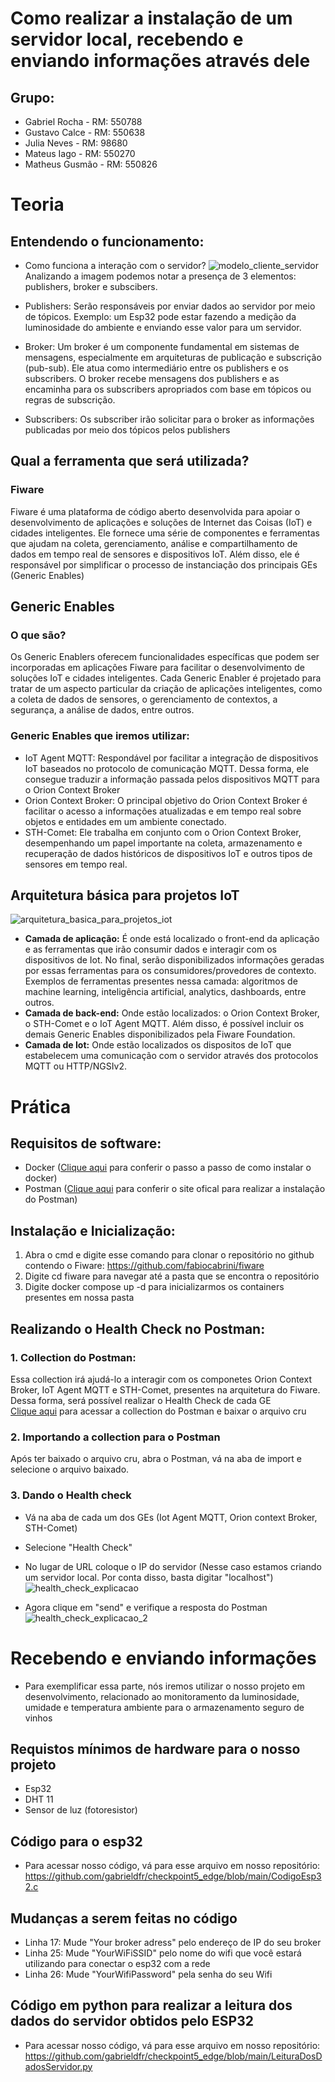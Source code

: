 # Como realizar a instalação de um servidor local, recebendo e enviando informações através dele
## Grupo:

- Gabriel Rocha - RM: 550788
- Gustavo Calce - RM: 550638
- Julia Neves - RM: 98680
- Mateus Iago - RM: 550270
- Matheus Gusmão - RM: 550826
# Teoria
## Entendendo o funcionamento:
- Como funciona a interação com o servidor?
![modelo_cliente_servidor](https://github.com/gabrieldfr/sprint3_edge/assets/127216244/faeaedec-75c2-4f1a-a0c9-98485ff4a814)
Analizando a imagem podemos notar a presença de 3 elementos: publishers, broker e subscibers.

- Publishers: Serão responsáveis por enviar dados ao servidor por meio de tópicos. Exemplo: um Esp32 pode estar fazendo a medição da luminosidade do ambiente e enviando esse valor para um servidor.
  
- Broker: Um broker é um componente fundamental em sistemas de mensagens, especialmente em arquiteturas de publicação e subscrição (pub-sub). Ele atua como intermediário entre os publishers e os subscribers. O broker recebe mensagens dos publishers e as encaminha para os subscribers apropriados com base em tópicos ou regras de subscrição.
  
- Subscribers: Os subscriber irão solicitar para o broker as informações publicadas por meio dos tópicos pelos publishers
## Qual a ferramenta que será utilizada?
### Fiware
Fiware é uma plataforma de código aberto desenvolvida para apoiar o desenvolvimento de aplicações e soluções de Internet das Coisas (IoT) e cidades inteligentes. Ele fornece uma série de componentes e ferramentas que ajudam na coleta, gerenciamento, análise e compartilhamento de dados em tempo real de sensores e dispositivos IoT. Além disso, ele é responsável por simplificar o processo de instanciação dos principais GEs (Generic Enables)
## Generic Enables
### O que são?
Os Generic Enablers oferecem funcionalidades específicas que podem ser incorporadas em aplicações Fiware para facilitar o desenvolvimento de soluções IoT e cidades inteligentes. Cada Generic Enabler é projetado para tratar de um aspecto particular da criação de aplicações inteligentes, como a coleta de dados de sensores, o gerenciamento de contextos, a segurança, a análise de dados, entre outros.

### Generic Enables que iremos utilizar:
- IoT Agent MQTT: Respondável por facilitar a integração de dispositivos IoT baseados no protocolo de comunicação MQTT. Dessa forma, ele consegue traduzir a informação passada pelos dispositivos MQTT para o Orion Context Broker
- Orion Context Broker: O principal objetivo do Orion Context Broker é facilitar o acesso a informações atualizadas e em tempo real sobre objetos e entidades em um ambiente conectado.
- STH-Comet: Ele trabalha em conjunto com o Orion Context Broker, desempenhando um papel importante na coleta, armazenamento e recuperação de dados históricos de dispositivos IoT e outros tipos de sensores em tempo real.
## Arquitetura básica para projetos IoT
![arquitetura_basica_para_projetos_iot](https://github.com/gabrieldfr/sprint3_edge/assets/127216244/c8be9842-10b4-4329-80a2-3d8aed08cb77)
- **Camada de aplicação:** É onde está localizado o front-end da aplicação e as ferramentas que irão consumir dados e interagir com os dispositivos de Iot. No final, serão disponibilizados informações geradas por essas ferramentas para os consumidores/provedores de contexto. Exemplos de ferramentas presentes nessa camada: algoritmos de machine learning, inteligência artificial, analytics, dashboards, entre outros.
- **Camada de back-end:** Onde estão localizados: o Orion Context Broker, o STH-Comet e o IoT Agent MQTT. Além disso, é possível incluir os demais Generic Enables disponibilizados pela Fiware Foundation.
- **Camada de Iot:** Onde estão localizados os dispositos de IoT que estabelecem uma comunicação com o servidor através dos protocolos MQTT ou HTTP/NGSIv2.
# Prática
## Requisitos de software:
- Docker (<a href="https://docs.docker.com/desktop/install/windows-install/">Clique aqui<a/> para conferir o passo a passo de como instalar o docker)
- Postman (<a href="https://www.postman.com/downloads/">Clique aqui<a/> para conferir o site ofical para realizar a instalação do Postman)
## Instalação e Inicialização:
1. Abra o cmd e digite esse comando para clonar o repositório no github contendo o Fiware: https://github.com/fabiocabrini/fiware
2. Digite cd fiware para navegar até a pasta que se encontra o repositório
3. Digite docker compose up -d para inicializarmos os containers presentes em nossa pasta
## Realizando o Health Check no Postman:
### 1. Collection do Postman:
Essa collection irá ajudá-lo a interagir com os componetes Orion Context Broker, IoT Agent MQTT e STH-Comet, presentes na arquitetura do Fiware. Dessa forma, será possível realizar o Health Check de cada GE <br>
<a href="https://github.com/fabiocabrini/fiware/blob/main/FIWARE.postman_collection.json">Clique aqui<a/> para acessar a collection do Postman e baixar o arquivo cru
### 2. Importando a collection para o Postman
Após ter baixado o arquivo cru, abra o Postman, vá na aba de import e selecione o arquivo baixado.
### 3. Dando o Health check
- Vá na aba de cada um dos GEs (Iot Agent MQTT, Orion context Broker, STH-Comet)
- Selecione "Health Check"
- No lugar de URL coloque o IP do servidor (Nesse caso estamos criando um servidor local. Por conta disso, basta digitar "localhost")
![health_check_explicacao](https://github.com/gabrieldfr/sprint3_edge/assets/127216244/b5098576-30dd-4e24-9670-14b36944ef19)

- Agora clique em "send" e verifique a resposta do Postman
![health_check_explicacao_2](https://github.com/gabrieldfr/sprint3_edge/assets/127216244/16fdce7f-f63f-40c4-bb67-855d91a85ce4)
# Recebendo e enviando informações
- Para exemplificar essa parte, nós iremos utilizar o nosso projeto em desenvolvimento, relacionado ao monitoramento da luminosidade, umidade e temperatura ambiente para o armazenamento seguro de vinhos
## Requistos mínimos de hardware para o nosso projeto
- Esp32
- DHT 11
- Sensor de luz (fotoresistor)

## Código para o esp32
- Para acessar nosso código, vá para esse arquivo em nosso repositório: https://github.com/gabrieldfr/checkpoint5_edge/blob/main/CodigoEsp32.c
## Mudanças a serem feitas no código
- Linha 17: Mude "Your broker adress" pelo endereço de IP do seu broker
- Linha 25: Mude "YourWiFiSSID" pelo nome do wifi que você estará utilizando para conectar o esp32 com a rede
- Linha 26: Mude "YourWifiPassword" pela senha do seu Wifi
## Código em python para realizar a leitura dos dados do servidor obtidos pelo ESP32
- Para acessar nosso código, vá para esse arquivo em nosso repositório: https://github.com/gabrieldfr/checkpoint5_edge/blob/main/LeituraDosDadosServidor.py
